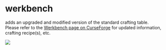 # werkbench
adds an upgraded and modified version of the standard crafting table.  
Please refer to the [Werkbench page on CurseForge](http://minecraft.curseforge.com/mc-mods/228653-werkbench) for updated information, crafting recipe(s), etc.

![](http://pics.jakimfett.com/2015-04-01_22-05-39.png)
